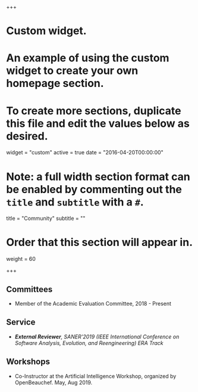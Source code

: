 +++
# Custom widget.
# An example of using the custom widget to create your own homepage section.
# To create more sections, duplicate this file and edit the values below as desired.
widget = "custom"
active = true
date = "2016-04-20T00:00:00"

# Note: a full width section format can be enabled by commenting out the `title` and `subtitle` with a `#`.
title = "Community"
subtitle = ""

# Order that this section will appear in.
weight = 60

+++

## Committees

+ Member of the Academic Evaluation Committee, 2018 - Present

## Service

+ _**External Reviewer**, SANER'2019 (IEEE International Conference on Software Analysis, Evolution, and Reengineering) ERA Track_

## Workshops

+ Co-Instructor at the Artificial Intelligence Workshop, organized by OpenBeauchef. May, Aug 2019.
